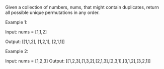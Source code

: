 Given a collection of numbers, nums, that might contain duplicates, return all possible unique permutations in any order.

 

Example 1:

Input: nums = [1,1,2]

Output:
[[1,1,2],
 [1,2,1],
 [2,1,1]]

 
Example 2:

Input: nums = [1,2,3]
Output: [[1,2,3],[1,3,2],[2,1,3],[2,3,1],[3,1,2],[3,2,1]]
